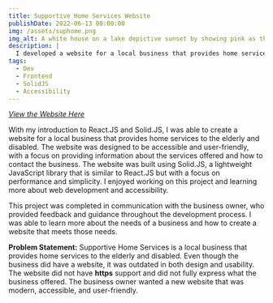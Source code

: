 ```yaml
---
title: Supportive Home Services Website
publishDate: 2022-06-13 00:00:00
img: /assets/suphome.png
img_alt: A white house on a lake depictive sunset by showing pink as the color of the sky and water, with blue trees.
description: |
  I developed a website for a local business that provides home services to the elderly and disabled.
tags:
  - Dev
  - Frontend
  - SolidJS
  - Accessibility
---
```

*[View the Website Here](https://supportivehomeserviceswi.com/)*

With my introduction to React.JS and Solid.JS, I was able to create a website for a local business that provides home services to the elderly and disabled. The website was designed to be accessible and user-friendly, with a focus on providing information about the services offered and how to contact the business. The website was built using Solid.JS, a lightweight JavaScript library that is similar to React.JS but with a focus on performance and simplicity. I enjoyed working on this project and learning more about web development and accessibility.

This project was completed in communication with the business owner, who provided feedback and guidance throughout the development process. I was able to learn more about the needs of a business and how to create a website that meets those needs. 

**Problem Statement:**
Supportive Home Services is a local business that provides home services to the elderly and disabled. Even though the business did have a website, it was outdated in both design and usability. The website did not have **https** support and did not fully express what the business offered. The business owner wanted a new website that was modern, accessible, and user-friendly.